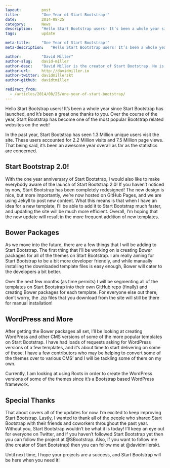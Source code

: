 ```yaml
---
layout:			post
title:			"One Year of Start Bootstrap!"
date:			2014-08-25
category:		News
description:	"Hello Start Bootstrap users! It’s been a whole year since Start Bootstrap has launched..."
tags:			update

meta-title:		"One Year of Start Bootstrap!"
meta-description:	"Hello Start Bootstrap users! It’s been a whole year since Start Bootstrap has launched..."

author:			"David Miller"
author-slug:	david-miller
author-desc:	"David Miller is the creator of Start Bootstrap. He is a front end web designer and developer working out of sunny Orlando, Florida."
author-url:		http://davidmiller.io
author-twitter:	davidmillerskt
author-github:	davidtmiller

redirect_from:
  - /articles/2014/08/25/one-year-of-start-bootstrap/
---
```


Hello Start Bootstrap users! It’s been a whole year since Start Bootstrap has launched, and it’s been a great one thanks to you. Over the course of the year, Start Bootstrap has become one of the most popular Bootstrap related websites on the web!

In the past year, Start Bootstrap has seen 1.3 Million unique users visit the site. These users accounted for 2.2 Million visits and 7.5 Million page views. That being said, it’s been an awesome year overall as far as the statistics are concerned.

## Start Bootstrap 2.0!

With the one year anniversary of Start Bootstrap, I would also like to make everybody aware of the launch of Start Bootstrap 2.0! If you haven’t noticed by now, Start Bootstrap has been completely redesigned! The new design is nice, but more importantly, we’re now hosted on GitHub Pages, and we are using Jekyll to post new content. What this means is that when I have an idea for a new template, I’ll be able to add it to Start Bootstrap much faster, and updating the site will be much more efficient. Overall, I’m hoping that the new update will result in the more frequent addition of new templates.

## Bower Packages

As we move into the future, there are a few things that I will be adding to Start Bootstrap. The first thing that I’ll be working on is creating Bower packages for all of the themes on Start Bootstrap. I am really aiming for Start Bootstrap to be a bit more developer friendly, and while manually installing the downloaded template files is easy enough, Bower will cater to the developers a bit better.

Over the next few months (as time permits) I will be segmenting all of the templates on Start Bootstrap into their own GitHub repo (finally) and creating Bower packages for each template. For everyone else out there, don’t worry, the .zip files that you download from the site will still be there for manual installation!

## WordPress and More

After getting the Bower packages all set, I’ll be looking at creating WordPress and other CMS versions of some of the more popular templates on Start Bootstrap. I have had loads of requests asking for WordPress versions of a few templates, and it’s about time to start delivering on some of those. I have a few contributors who may be helping to convert some of the themes over to various CMS’ and I will be tackling some of them on my own.

Currently, I am looking at using Roots in order to create the WordPress versions of some of the themes since it’s a Bootstrap based WordPress framework.

## Special Thanks

That about covers all of the updates for now. I’m excited to keep improving Start Bootstrap. Lastly, I wanted to thank all of the people who shared Start Bootstrap with their friends and coworkers throughout the past year. Without you, Start Bootstrap wouldn’t be what it is today! I’ll keep an eye out for everyone on Twitter, and if you haven’t followed Start Bootstrap yet then you can follow the project at @SBootstrap. Also, if you want to follow me (the creator of Start Bootstrap) then you can follow me at @davidmillerskt.

Until next time, I hope your projects are a success, and Start Bootstrap will be here when you need it!
